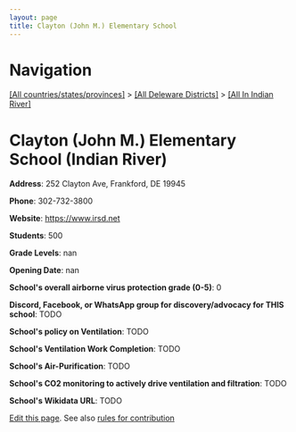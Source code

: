 ```yaml
---
layout: page
title: Clayton (John M.) Elementary School
---
```

# Navigation

[[All countries/states/provinces]](../../..) > [[All Deleware Districts]](../..) > [[All In Indian River]](..)

# Clayton (John M.) Elementary School (Indian River)

**Address**: 252 Clayton Ave, Frankford, DE 19945

**Phone**: 302-732-3800

**Website**: <https://www.irsd.net>

**Students**: 500

**Grade Levels**: nan

**Opening Date**: nan

**School's overall airborne virus protection grade (0-5)**: 0

**Discord, Facebook, or WhatsApp group for discovery/advocacy for THIS school**: TODO

**School's policy on Ventilation**: TODO

**School's Ventilation Work Completion**: TODO

**School's Air-Purification**: TODO

**School's CO2 monitoring to actively drive ventilation and filtration**: TODO

**School's Wikidata URL**: TODO


[Edit this page](https://github.com/ventilate-schools/DE/edit/main/./Indian_River/Clayton_(John_M.)_Elementary_School.md). See also [rules for contribution](../../../contribution-rules/)